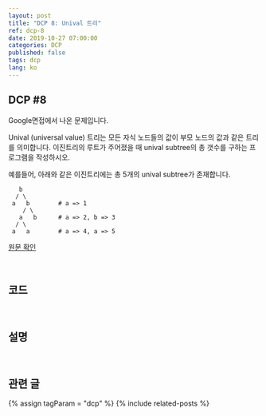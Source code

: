 ```yaml
---
layout: post
title: "DCP 8: Unival 트리"
ref: dcp-8
date: 2019-10-27 07:00:00
categories: DCP
published: false
tags: dcp
lang: ko
---
```


## **DCP #8**
Google면접에서 나온 문제입니다.

Unival (universal value) 트리는 모든 자식 노드들의 값이 부모 노드의 값과 같은 트리를 의미합니다.
이진트리의 루트가 주어졌을 때 unival subtree의 총 갯수를 구하는 프로그램을 작성하시오.

예를들어, 아래와 같은 이진트리에는 총 5개의 unival subtree가 존재합니다.
```
   b
  / \
 a   b        # a => 1
    / \
   a   b      # a => 2, b => 3
  / \
 a   a        # a => 4, a => 5
```



[원문 확인](en-dcp-8.html#dcp8) 

<br>

## **코드**

<br>

## **설명**

<br>

## **관련 글** <a id="related"></a>
{% assign tagParam = "dcp" %}
{% include related-posts %}
